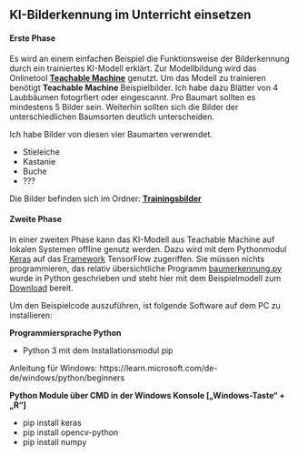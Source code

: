 <h2>KI-Bilderkennung im Unterricht einsetzen</h2>
<h4>Erste Phase</h4>
<p>Es wird an einem einfachen Beispiel die Funktionsweise der Bilderkennung durch ein trainiertes KI-Modell erklärt. Zur Modellbildung wird das Onlinetool  <a href="https://teachablemachine.withgoogle.com/"><b>Teachable Machine</b></a> genutzt. Um das Modell zu trainieren benötigt <b>Teachable Machine</b> Beispielbilder. Ich habe dazu Blätter von 4 Laubbäumen fotogrfiert oder eingescannt. Pro Baumart sollten es mindestens 5 Bilder sein. Weiterhin sollten sich die Bilder der unterschiedlichen Baumsorten deutlich unterscheiden.</p>
<p>Ich habe Bilder von diesen vier Baumarten verwendet.</p>
  <ul>
    <li>Stieleiche</li>
    <li>Kastanie</li>
    <li>Buche</li>
    <li>???</li>
  </ul>
  <p>Die Bilder befinden sich im Ordner: <a href="https://github.com/HaraldRau/Bilderkennung/tree/main/Trainingsbilder"><b>Trainingsbilder</b></a></p>
  <h4>Zweite Phase</h4>
<p>In einer zweiten Phase kann das KI-Modell aus Teachable Machine auf lokalen Systemen offline genutz werden. Dazu wird mit dem Pythonmodul <a href="https://de.wikipedia.org/wiki/Keras">Keras</a> auf das <a href="https://de.wikipedia.org/wiki/TensorFlow">Framework</a> TensorFlow zugeriffen. Sie müssen nichts programmieren, das relativ übersichtliche Programm <a href="https://github.com/HaraldRau/Bilderkennung/blob/8c23a8d014962fdc6be4e6179d15725e47774308/baumarten.py">baumerkennung.py</a> wurde in Python geschrieben und steht hier mit dem Beispielmodell zum <a href="https://github.com/HaraldRau/Bilderkennung/archive/refs/heads/main.zip">Download</a> bereit.</p>
<p>Um den Beispielcode auszuführen, ist folgende Software auf dem PC zu installieren:</p>
<b>Programmiersprache Python</b>
<ul>
<li>Python 3 mit dem Installationsmodul pip</li>
</ul>
<p>Anleitung für Windows: https://learn.microsoft.com/de-de/windows/python/beginners</p>
<b>Python Module über CMD in der Windows Konsole [„Windows-Taste“ + „R“]</b>
<ul>
<li>pip install keras</li>
<li>pip install opencv-python</li>
<li>pip install numpy</li>
</ul>
